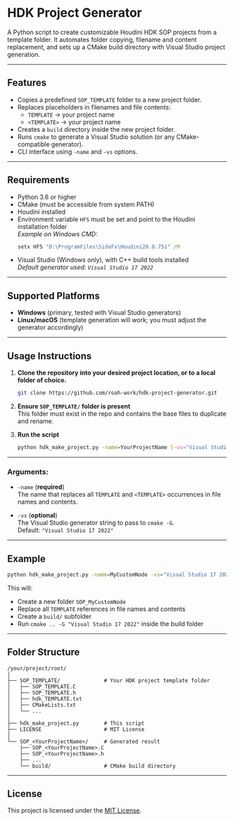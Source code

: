 # HDK Project Generator

A Python script to create customizable Houdini HDK SOP projects from a template folder. It automates folder copying, filename and content replacement, and sets up a CMake build directory with Visual Studio project generation.

---

## Features

- Copies a predefined `SOP_TEMPLATE` folder to a new project folder.
- Replaces placeholders in filenames and file contents:
  - `TEMPLATE` → your project name
  - `<TEMPLATE>` → your project name
- Creates a `build` directory inside the new project folder.
- Runs `cmake` to generate a Visual Studio solution (or any CMake-compatible generator).
- CLI interface using `-name` and `-vs` options.

---

## Requirements

- Python 3.6 or higher
- CMake (must be accessible from system PATH)
- Houdini installed
- Environment variable `HFS` must be set and point to the Houdini installation folder  
  _Example on Windows CMD:_  
  ```cmd
  setx HFS "D:\ProgramFiles\SideFx\Houdini20.0.751" /M
  ```
- Visual Studio (Windows only), with C++ build tools installed  
  _Default generator used: `Visual Studio 17 2022`_

---

## Supported Platforms

- **Windows** (primary, tested with Visual Studio generators)
- **Linux/macOS** (template generation will work; you must adjust the generator accordingly)

---

## Usage Instructions

1. **Clone the repository into your desired project location, or to a local folder of choice.**  
   ```bash
   git clone https://github.com/roah-work/hdk-project-generator.git
   ```

2. **Ensure `SOP_TEMPLATE/` folder is present**  
   This folder must exist in the repo and contains the base files to duplicate and rename.

3. **Run the script**  
   ```bash
   python hdk_make_project.py -name=YourProjectName [-vs="Visual Studio 17 2022"]
   ```

---

### Arguments:

- `-name` (**required**)  
  The name that replaces all `TEMPLATE` and `<TEMPLATE>` occurrences in file names and contents.

- `-vs` (**optional**)  
  The Visual Studio generator string to pass to `cmake -G`.  
  Default: `"Visual Studio 17 2022"`

---

## Example

```bash
python hdk_make_project.py -name=MyCustomNode -vs="Visual Studio 17 2022"
```

This will:
- Create a new folder `SOP_MyCustomNode`
- Replace all `TEMPLATE` references in file names and contents
- Create a `build/` subfolder
- Run `cmake .. -G "Visual Studio 17 2022"` inside the build folder

---

## Folder Structure

```
/your/project/root/
│
├── SOP_TEMPLATE/              # Your HDK project template folder
│   ├── SOP_TEMPLATE.C
│   ├── SOP_TEMPLATE.h
│   ├── hdk_TEMPLATE.txt
│   ├── CMakeLists.txt
│   └── ...
│
├── hdk_make_project.py        # This script
├── LICENSE                    # MIT License
│
└── SOP_<YourProjectName>/     # Generated result
    ├── SOP_<YourProjectName>.C
    ├── SOP_<YourProjectName>.h
    ├── ...
    └── build/                 # CMake build directory
```

---

## License

This project is licensed under the [MIT License](LICENSE).
